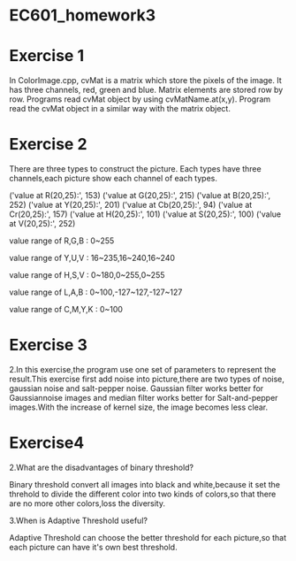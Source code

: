 # EC601_homework3

# Exercise 1

In ColorImage.cpp, cvMat is a matrix which store the pixels of the image. It has three channels, red, green and blue. Matrix elements are stored row by row. Programs read cvMat object by using cvMatName.at(x,y). Program read the cvMat object in a similar way with the matrix object.

# Exercise 2
There are three types to construct the picture. Each types have three channels,each picture show each channel of each types.

('value at R(20,25):', 153)
('value at G(20,25):', 215)
('value at B(20,25):', 252)
('value at Y(20,25):', 201)
('value at Cb(20,25):', 94)
('value at Cr(20,25):', 157)
('value at H(20,25):', 101)
('value at S(20,25):', 100)
('value at V(20,25):', 252)

value range of R,G,B : 0~255

value range of Y,U,V : 16~235,16~240,16~240

value range of H,S,V : 0~180,0~255,0~255

value range of L,A,B : 0~100,-127~127,-127~127

value range of C,M,Y,K : 0~100

# Exercise 3

2.In this exercise,the program use one set of parameters to represent the result.This exercise first add noise into picture,there are two types of noise, gaussian noise and salt-pepper noise. Gaussian filter works better for Gaussiannoise images and median filter works better for Salt-and-pepper images.With the increase of kernel size, the image becomes less clear.

# Exercise4

2.What are the disadvantages of binary threshold?

Binary threshold convert all images into black and white,because it set the threhold to divide the different color into two kinds of colors,so that there are no more other colors,loss the diversity.

3.When is Adaptive Threshold useful?

Adaptive Threshold can choose the better threshold for each picture,so that each picture can have it's own best threshold.
